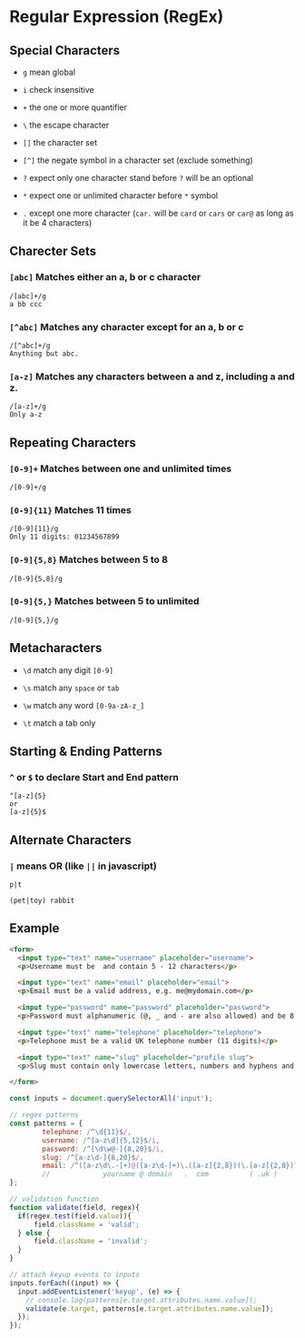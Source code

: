 # Regular Expression (RegEx)

## Special Characters 

- `g` mean global

- `i` check insensitive
 
- `+` the one or more quantifier

- `\` the escape character

- `[]` the character set

- `[^]` the negate symbol in a character set (exclude something)

- `?` expect only one character stand before `?` will be an optional

- `*` expect one or unlimited character before `*` symbol

- `.` except one more character (`car.` will be `card` or `cars` or `car@` as long as it be 4 characters)


## Charecter Sets

### `[abc]` Matches either an a, b or c character

``` {2}
/[abc]+/g
a bb ccc
```

### `[^abc]` Matches any character except for an a, b or c

``` {2}
/[^abc]+/g
Anything but abc.
```

### `[a-z]` Matches any characters between a and z, including a and z.

``` {2}
/[a-z]+/g
Only a-z
```

## Repeating Characters

### `[0-9]+` Matches between one and unlimited times

``` 
/[0-9]+/g
```

### `[0-9]{11}` Matches 11 times

``` 
/[0-9]{11}/g
Only 11 digits: 01234567899
```

### `[0-9]{5,8}` Matches between 5 to 8

``` 
/[0-9]{5,8}/g
```

### `[0-9]{5,}` Matches between 5 to unlimited

``` 
/[0-9]{5,}/g
```

## Metacharacters

- `\d` match any digit `[0-9]`

- `\s` match any `space` or `tab`

- `\w` match any word `[0-9a-zA-z_]`

- `\t` match a tab only

## Starting & Ending Patterns

### `^` or `$` to declare Start and End pattern

```
^[a-z]{5}
or
[a-z]{5}$
```

## Alternate Characters

### `|` means OR (like `||` in javascript)

```
p|t

(pet|toy) rabbit
```

## Example

``` html
<form>
  <input type="text" name="username" placeholder="username">
  <p>Username must be  and contain 5 - 12 characters</p>

  <input type="text" name="email" placeholder="email">
  <p>Email must be a valid address, e.g. me@mydomain.com</p>

  <input type="password" name="password" placeholder="password">
  <p>Password must alphanumeric (@, _ and - are also allowed) and be 8 - 20 characters</p>

  <input type="text" name="telephone" placeholder="telephone">
  <p>Telephone must be a valid UK telephone number (11 digits)</p>

  <input type="text" name="slug" placeholder="profile slug">
  <p>Slug must contain only lowercase letters, numbers and hyphens and be 8 - 20 characters</p>

</form>
```

``` js
const inputs = document.querySelectorAll('input');

// regex patterns
const patterns = {
        telephone: /^\d{11}$/,
        username: /^[a-z\d]{5,12}$/i,
        password: /^[\d\w@-]{8,20}$/i,
        slug: /^[a-z\d-]{8,20}$/,
        email: /^([a-z\d\.-]+)@([a-z\d-]+)\.([a-z]{2,8})(\.[a-z]{2,8})?$/
        //             yourname @ domain   .  com          ( .uk )
};

// validation function
function validate(field, regex){
  if(regex.test(field.value)){
      field.className = 'valid';
  } else {
      field.className = 'invalid';
  }
}

// attach keyup events to inputs
inputs.forEach((input) => {
  input.addEventListener('keyup', (e) => {
    // console.log(patterns[e.target.attributes.name.value]);
    validate(e.target, patterns[e.target.attributes.name.value]);
  });
});
```